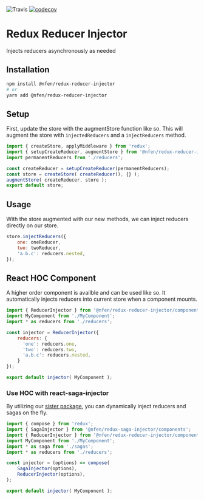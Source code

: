 
![Travis](https://img.shields.io/travis/nealfennimore/redux-reducer-injector.svg)
[![codecov](https://codecov.io/gh/nealfennimore/redux-reducer-injector/branch/master/graph/badge.svg)](https://codecov.io/gh/nealfennimore/redux-reducer-injector)


# Redux Reducer Injector

Injects reducers asynchronously as needed

## Installation

```sh
npm install @nfen/redux-reducer-injector
# or
yarn add @nfen/redux-reducer-injector
```
## Setup

First, update the store with the augmentStore function like so. This will augment the store with `injectedReducers` and a `injectReducers` method.

```js
import { createStore, applyMiddleware } from 'redux';
import { setupCreateReducer, augmentStore } from '@nfen/redux-reducer-injector';
import permanentReducers from './reducers';

const createReducer = setupCreateReducer(permanentReducers);
const store = createStore( createReducer(), {} );
augmentStore( createReducer, store );
export default store;
```

## Usage

With the store augmented with our new methods, we can inject reducers directly on our store.

```js
store.injectReducers({
    one: oneReducer,
    two: twoReducer,
    'a.b.c': reducers.nested,
});
```

## React HOC Component

A higher order component is availble and can be used like so. It automatically injects reducers into current store when a component mounts.

```js
import { ReducerInjector } from '@nfen/redux-reducer-injector/components';
import MyComponent from './MyComponent';
import * as reducers from './reducers';

const injector = ReducerInjector({
    reducers: {
      'one': reducers.one,
      'two': reducers.two,
      'a.b.c': reducers.nested,
    }
});

export default injector( MyComponent );
```

### Use HOC with react-saga-injector

By utilizing our [sister package](https://github.com/nealfennimore/redux-saga-injector), you can dynamically inject reducers and sagas on the fly.

```js
import { compose } from 'redux';
import { SagaInjector } from '@nfen/redux-saga-injector/components';
import { ReducerInjector } from '@nfen/redux-reducer-injector/components';
import MyComponent from './MyComponent';
import * as saga from './sagas';
import * as reducers from './reducers';

const injector = (options) => compose(
    SagaInjector(options),
    ReducerInjector(options),
);

export default injector( MyComponent );
```
